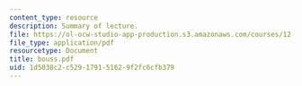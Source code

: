 ```yaml
---
content_type: resource
description: Summary of lecture.
file: https://ol-ocw-studio-app-production.s3.amazonaws.com/courses/12-802-wave-motions-in-the-ocean-and-atmosphere-spring-2004/1d5038c2c529179151629f2fc6cfb379_bouss.pdf
file_type: application/pdf
resourcetype: Document
title: bouss.pdf
uid: 1d5038c2-c529-1791-5162-9f2fc6cfb379
---
```

